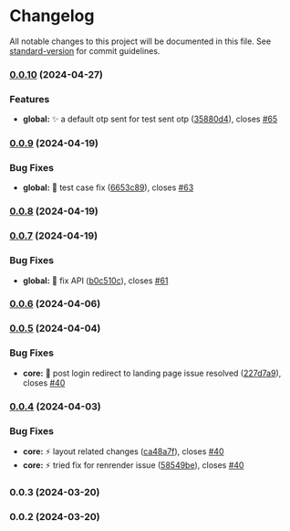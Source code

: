 # Changelog

All notable changes to this project will be documented in this file. See [standard-version](https://github.com/conventional-changelog/standard-version) for commit guidelines.

### [0.0.10](https://https//github.com/wrappid/wrappid-module/compare/v0.0.9...v0.0.10) (2024-04-27)


### Features

* **global:** :sparkles: a default otp sent for test sent otp ([35880d4](https://https//github.com/wrappid/wrappid-module/commit/35880d411afe30ddcf230051bc621ccdd6d7754d)), closes [#65](https://https//github.com/wrappid/wrappid-module/issues/65)

### [0.0.9](https://https//github.com/wrappid/wrappid-module/compare/v0.0.8...v0.0.9) (2024-04-19)


### Bug Fixes

* **global:** :bug: test case fix ([6653c89](https://https//github.com/wrappid/wrappid-module/commit/6653c898d13603eafbf88bb4c86a54bc0976703b)), closes [#63](https://https//github.com/wrappid/wrappid-module/issues/63)

### [0.0.8](https://https//github.com/wrappid/wrappid-module/compare/v0.0.7...v0.0.8) (2024-04-19)

### [0.0.7](https://https//github.com/wrappid/wrappid-module/compare/v0.0.6...v0.0.7) (2024-04-19)


### Bug Fixes

* **global:** :bug: fix API ([b0c510c](https://https//github.com/wrappid/wrappid-module/commit/b0c510c8f9a415448a10315b6f1d63884a07bc04)), closes [#61](https://https//github.com/wrappid/wrappid-module/issues/61)

### [0.0.6](https://https//github.com/wrappid/wrappid-module/compare/v0.0.5...v0.0.6) (2024-04-06)

### [0.0.5](https://https//github.com/wrappid/wrappid-module/compare/v0.0.4...v0.0.5) (2024-04-04)


### Bug Fixes

* **core:** :bug: post login redirect to landing page issue resolved ([227d7a9](https://https//github.com/wrappid/wrappid-module/commit/227d7a905c48376cf8dbdfb3bc6eafc99a404274)), closes [#40](https://https//github.com/wrappid/wrappid-module/issues/40)

### [0.0.4](https://https//github.com/wrappid/wrappid-module/compare/v0.0.3...v0.0.4) (2024-04-03)


### Bug Fixes

* **core:** :zap: layout related changes ([ca48a7f](https://https//github.com/wrappid/wrappid-module/commit/ca48a7f42834ccd086e02154876eb9de761bdd39)), closes [#40](https://https//github.com/wrappid/wrappid-module/issues/40)
* **core:** :zap: tried fix for renrender issue ([58549be](https://https//github.com/wrappid/wrappid-module/commit/58549be5f4b54107bdc08040abb2e6d1da3171ee)), closes [#40](https://https//github.com/wrappid/wrappid-module/issues/40)

### 0.0.3 (2024-03-20)

### 0.0.2 (2024-03-20)

